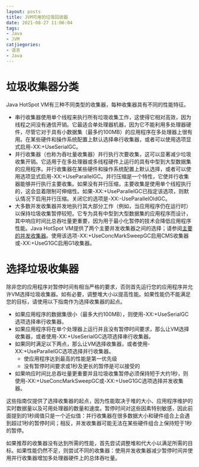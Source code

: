 ```yaml
---
layout: posts
title: JVM可用的垃圾回收器
date: 2021-08-27 11:06:04
tags:
- Java
- JVM
catjiegories:
- 语言
- Java
---
```


# 垃圾收集器分类

Java HotSpot VM有三种不同类型的收集器，每种收集器具有不同的性能特征。

- 串行收集器使用单个线程来执行所有垃圾收集工作，这使得它相对高效，因为线程之间没有通信开销。它最适合单处理器机器，因为它不能利用多处理器硬件，尽管它对于具有小数据集（最多约100MB）的应用程序在多处理器上很有用。在某些硬件和操作系统配置上默认选择串行收集器，或者可以使用选项显式启用-XX:+UseSerialGC。
- 并行收集器（也称为吞吐量收集器）并行执行次要收集，这可以显著减少垃圾收集开销。它适用于在多处理器或多线程硬件上运行的具有中型到大型数据集的应用程序。并行收集器在某些硬件和操作系统配置上默认选择，或者可以使用选项显式启用-XX:+UseParallelGC。并行压缩是一个特性，它使并行收集器能够并行执行主要收集。如果没有并行压缩，主要收集是使用单个线程执行的，这会显着限制可伸缩性。如果-XX:+UseParallelGC已指定该选项，则默认情况下启用并行压缩。关闭它的选项是-XX:-UseParallelOldGC。
- 大多数并发收集器并发地执行其大部分工作（例如，当应用程序仍在运行时）以保持垃圾收集暂停较短。它专为具有中型到大型数据集的应用程序而设计，其中响应时间比总吞吐量更重要，因为用于最小化暂停的技术会降低应用程序性能。Java HotSpot VM提供了两个主要并发收集器之间的选择；请参阅[主要的并发收集器](https://docs.oracle.com/javase/8/docs/technotes/guides/vm/gctuning/concurrent.html#mostly_concurrent)。使用该选项-XX:+UseConcMarkSweepGC启用CMS收集器或-XX:+UseG1GC启用G1收集器。

# 选择垃圾收集器

除非您的应用程序对暂停时间有相当严格的要求，否则首先运行您的应用程序并允许VM选择垃圾收集器。如有必要，调整堆大小以提高性能。如果性能仍不能满足您的目标，请使用以下指南作为选择收集器的起点。

- 如果应用程序的数据集很小（最多大约100MB），则使用-XX:+UseSerialGC选项选择串行收集器。
- 如果应用程序将在单个处理器上运行并且没有暂停时间要求，那么让VM选择收集器，或者使用-XX:+UseSerialGC选项选择串行收集器。
- 如果同时满足以下两点，那么让VM选择收集器，或者使用-XX:+UseParallelGC选项选择并行收集器。
  - 使应用程序达到最高的性能是第一优先级
  - 没有暂停时间要求或1秒及更长的暂停是可以接受的
- 如果响应时间比总吞吐量更重要并且垃圾收集暂停必须保持短于大约1秒，则使用-XX:+UseConcMarkSweepGC或-XX:+UseG1GC选项选择并发收集器。

这些指南仅提供了选择收集器的起点，因为性能取决于堆的大小、应用程序维护的实时数据量以及可用处理器的数量和速度。暂停时间对这些因素特别敏感，因此前面提到的1秒阈值只是一个近似值：并行收集器在很多数据大小和硬件组合上会遇到超过1秒的暂停时间；相反，并发收集器可能无法在某些硬件组合上保持短于1秒的暂停。

如果推荐的收集器没有达到所需的性能，首先尝试调整堆和代大小以满足所需的目标。如果性能仍然不足，则尝试不同的收集器：使用并发收集器减少暂停时间并使用并行收集器增加多处理器硬件上的总体吞吐量。